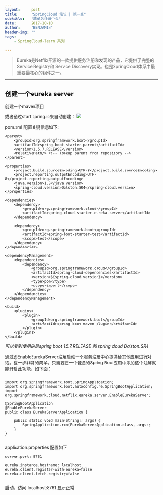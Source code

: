 ```yaml
---
layout:     post
title:      "SpringCloud 笔记 | 第一篇"
subtitle:   "简单的注册中心"
date:       2017-10-10
author:     "BENJAMIN"
header-img: ""
tags:
    - SpringCloud-learn 系列
   
---
```



> Eureka是Netflix开源的一款提供服务注册和发现的产品，它提供了完整的Service Registry和
> Service Discovery实现。也是SpringCloud体系中最重要最核心的组件之一。

---

## 创建一个eureka server

创建一个maven项目

或者通过start.spring.io来自动创建：
![](https://raw.githubusercontent.com/ambluse/ambluse.github.io/master/img/cloud-eureka-server-start-io.jpg)

pom.xml 配置关键信息如下:

	<parent>
		<groupId>org.springframework.boot</groupId>
		<artifactId>spring-boot-starter-parent</artifactId>
		<version>1.5.7.RELEASE</version>
		<relativePath/> <!-- lookup parent from repository -->
	</parent>

	<properties>
		<project.build.sourceEncoding>UTF-8</project.build.sourceEncoding>
		<project.reporting.outputEncoding>UTF-8</project.reporting.outputEncoding>
		<java.version>1.8</java.version>
		<spring-cloud.version>Dalston.SR4</spring-cloud.version>
	</properties>

	<dependencies>
		<dependency>
			<groupId>org.springframework.cloud</groupId>
			<artifactId>spring-cloud-starter-eureka-server</artifactId>
		</dependency>

		<dependency>
			<groupId>org.springframework.boot</groupId>
			<artifactId>spring-boot-starter-test</artifactId>
			<scope>test</scope>
		</dependency>
	</dependencies>

	<dependencyManagement>
		<dependencies>
			<dependency>
				<groupId>org.springframework.cloud</groupId>
				<artifactId>spring-cloud-dependencies</artifactId>
				<version>${spring-cloud.version}</version>
				<type>pom</type>
				<scope>import</scope>
			</dependency>
		</dependencies>
	</dependencyManagement>

	<build>
		<plugins>
			<plugin>
				<groupId>org.springframework.boot</groupId>
				<artifactId>spring-boot-maven-plugin</artifactId>
			</plugin>
		</plugins>
	</build>
	
*可以看到使用的是spring boot 1.5.7.RELEASE 和 spring cloud Dalston.SR4*


通过@EnableEurekaServer注解启动一个服务注册中心提供给其他应用进行对话。这一步非常的简单，只需要在一个普通的Spring Boot应用中添加这个注解就能开启此功能，如下面：


```

import org.springframework.boot.SpringApplication;
import org.springframework.boot.autoconfigure.SpringBootApplication;
import org.springframework.cloud.netflix.eureka.server.EnableEurekaServer;

@SpringBootApplication
@EnableEurekaServer
public class EurekaServerApplication {

	public static void main(String[] args) {
		SpringApplication.run(EurekaServerApplication.class, args);
	}
}
	
```

application.properties 配置如下

```
server.port: 8761

eureka.instance.hostname: localhost
eureka.client.register-with-eureka=false
eureka.client.fetch-registry=false
      
```

启动，访问 localhost:8761 显示正常
